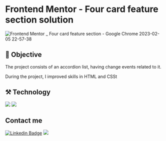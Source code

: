# Frontend Mentor - Four card feature section solution

![Frontend Mentor _ Four card feature section - Google Chrome 2023-02-05 22-57-38](https://user-images.githubusercontent.com/102738785/216864862-e6802c64-188e-43c4-87d6-48984936aa58.gif)

## 📌 Objective
The project consists of an accordion list, having change events related to it.

During the project, I improved skills in HTML and CSSt
## ⚒️ Technology
<img src="https://img.shields.io/badge/html5-%23E34F26.svg?style=for-the-badge&logo=html5&logoColor=white"> <img src="https://img.shields.io/badge/css3-%231572B6.svg?style=for-the-badge&logo=css3&logoColor=white">
## Contact me
[![Linkedin Badge](https://img.shields.io/badge/-Linkedin-blue?style=for-the-badge&logo=Linkedin&logoColor=Red&link=https://github.com/Cristhyam-Augusto)](https://www.linkedin.com/in/cristhyam-augusto-75677a232/)
<a href="mailto: cristhyanmoc@gmail.com">
 <img src="https://img.shields.io/badge/Gmail-D14836?style=for-the-badge&logo=gmail&logoColor=white">
</a>
